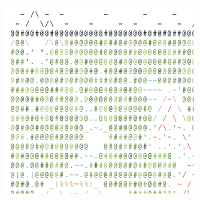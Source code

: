 <img align="left" style="float: left;" src="progress.png">

<pre class="calendar">



	<a href='day/24'>Day 24: Blizzard Basin</a>
	<a href='day/23'>Day 23: Unstable Diffusion</a>
	<a href='day/22'>Day 22: Monkey Map</a>
	<a href='day/21'>Day 21: Monkey Math</a>
	<a href='day/20'>Day 20: Grove Positioning System</a>
	<a href='day/19'>Day 19: Not Enough Minerals</a>
	<a href='day/18'>Day 18: Boiling Boulders</a>
	<a href='day/17'>Day 17: Pyroclastic Flow</a>
	<a href='day/16'>Day 16: Proboscidea Volcanium</a>
	<a href='day/15'>Day 15: Beacon Exclusion Zone</a>
	<a href='day/14'>Day 14: Regolith Reservoir</a>
	<a href='day/13'>Day 13: Distress Signal</a>
	<a href='day/12'>Day 12: Hill Climbing Algorithm</a>
	<a href='day/11'>Day 11: Monkey in the Middle</a>
	<a href='day/10'>Day 10: Cathode-Ray Tube</a>
	<a href='day/9'>Day 9: Rope Bridge</a>
	<a href='day/8'>Day 8: Treetop Tree House</a>
	<a href='day/7'>Day 7: No Space Left On Device</a>
	<a href='day/6'>Day 6: Tuning Trouble</a>
	<a href='day/5'>Day 5: Supply Stacks</a>
	<a href='day/4'>Day 4: Camp Cleanup</a>
	<a href='day/3'>Day 3: Rucksack Reorganization</a>
	<a href='day/2'>Day 2: Rock Paper Scissors</a>
	<a href='day/1'>Day 1: Calorie Counting</a>
</pre>
